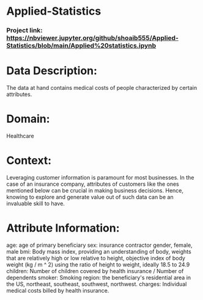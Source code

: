 # Applied-Statistics
### Project link: https://nbviewer.jupyter.org/github/shoaib555/Applied-Statistics/blob/main/Applied%20statistics.ipynb
# Data Description:
The data at hand contains medical costs of people characterized by certain
attributes.
# Domain:
Healthcare
# Context:
Leveraging customer information is paramount for most businesses. In the case
of an insurance company, attributes of customers like the ones mentioned
below can be crucial in making business decisions. Hence, knowing to explore
and generate value out of such data can be an invaluable skill to have.
# Attribute Information:
age: age of primary beneficiary
sex: insurance contractor gender, female, male
bmi: Body mass index, providing an understanding of body, weights that are
relatively high or low relative to height, objective index of body weight (kg / m ^
2) using the ratio of height to weight, ideally 18.5 to 24.9
children: Number of children covered by health insurance / Number of
dependents
smoker: Smoking
region: the beneficiary's residential area in the US, northeast, southeast,
southwest, northwest.
charges: Individual medical costs billed by health insurance.
